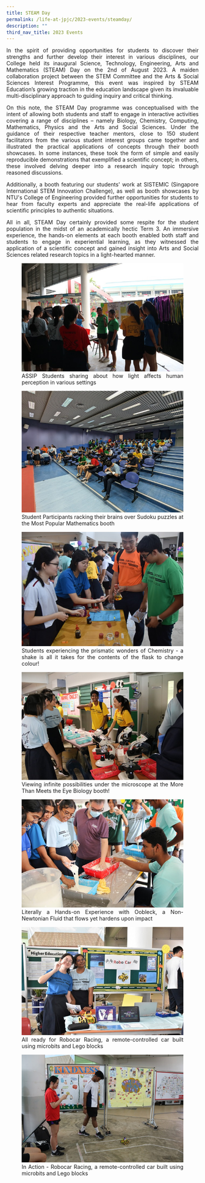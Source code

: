 ```yaml
---
title: STEAM Day
permalink: /life-at-jpjc/2023-events/steamday/
description: ""
third_nav_title: 2023 Events
---
```

<div align="justify">

<p>  In the spirit of providing opportunities for students to discover their strengths and further develop their interest in various disciplines, our College held its inaugural Science, Technology, Engineering, Arts and Mathematics (STEAM) Day on the 2nd of August 2023. A maiden collaboration project between the STEM Committee and the Arts &amp; Social Sciences Interest Programme, this event was inspired by STEAM Education’s growing traction in the education landscape given its invaluable multi-disciplinary approach to guiding inquiry and critical thinking.</p>

<p>On this note, the STEAM Day programme was conceptualised with the intent of allowing both students and staff to engage in interactive activities covering a range of&nbsp;disciplines – namely Biology, Chemistry, Computing, Mathematics, Physics and the Arts and Social Sciences. Under the guidance of their respective teacher mentors, close to 150 student facilitators from the various student interest groups came together and illustrated the practical applications of concepts through their booth showcases. In some instances, these took the form of simple and easily reproducible demonstrations that exemplified a scientific concept; in others, these involved delving deeper into a research inquiry topic through reasoned discussions.</p>

<p>Additionally, a booth featuring our students' work at SISTEMIC (Singapore International STEM Innovation Challenge), as well as booth showcases by NTU's College of Engineering provided further opportunities for students to hear from faculty experts and appreciate the real-life applications of scientific principles to authentic situations.</p>

<p>  All in all, STEAM Day certainly provided some respite for the student population in the midst of an academically hectic Term 3. An immersive experience, the hands-on elements at each booth enabled both staff and students to engage in experiential learning, as they witnessed the application of a scientific concept and gained insight into Arts and Social Sciences related research topics in a light-hearted manner.</p>

<figure>
<img src="/images/Life%20%40%20JPJC/2023%20Events/STEAM/steam1.JPG">
<figcaption>ASSIP Students sharing about how light affects human perception in various settings</figcaption></figure>
	
<figure>
<img src="/images/Life%20%40%20JPJC/2023%20Events/STEAM/steam2.jpg">
<figcaption>Student Participants racking their brains over Sudoku puzzles at the Most Popular Mathematics booth</figcaption></figure>
	
<figure>
<img src="/images/Life%20%40%20JPJC/2023%20Events/STEAM/steam3.JPG">
<figcaption>Students experiencing the prismatic wonders of Chemistry - a shake is all it takes for the contents of the flask to change colour!</figcaption></figure>

<figure>
<img src="/images/Life%20%40%20JPJC/2023%20Events/STEAM/steam4.JPG">
<figcaption>Viewing infinite possibilities under the microscope at the More Than Meets the Eye Biology booth!</figcaption></figure>
	
<figure>
<img src="/images/Life%20%40%20JPJC/2023%20Events/STEAM/steam5.JPG">
<figcaption>Literally a Hands-on Experience with Oobleck, a Non-Newtonian Fluid that flows yet hardens upon impact</figcaption></figure>	
<figure>
<img src="/images/Life%20%40%20JPJC/2023%20Events/STEAM/steam6.jpg">
<figcaption>All ready for Robocar Racing, a remote-controlled car built using microbits and Lego blocks</figcaption></figure>	
<figure>
<img src="/images/Life%20%40%20JPJC/2023%20Events/STEAM/steam7.JPG">
<figcaption>In Action - Robocar Racing, a remote-controlled car built using microbits and Lego blocks</figcaption></figure>	
	
	
	
	
	
	
</div>

